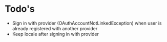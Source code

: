 # Todo's

- Sign in with provider (OAuthAccountNotLinkedException) when user is already registered with another provider
- Keep locale after signing in with provider
